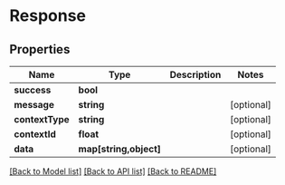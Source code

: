 # Response

## Properties
Name | Type | Description | Notes
------------ | ------------- | ------------- | -------------
**success** | **bool** |  | 
**message** | **string** |  | [optional] 
**contextType** | **string** |  | [optional] 
**contextId** | **float** |  | [optional] 
**data** | **map[string,object]** |  | [optional] 

[[Back to Model list]](../../README.md#documentation-for-models) [[Back to API list]](../../README.md#documentation-for-api-endpoints) [[Back to README]](../../README.md)

